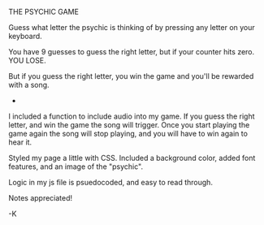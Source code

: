 THE PSYCHIC GAME

Guess what letter the psychic is thinking of by pressing any letter on your keyboard.

You have 9 guesses to guess the right letter, but if your counter hits zero. YOU LOSE.

But if you guess the right letter, you win the game and you'll be rewarded with a song.

-


I included a function to include audio into my game. If you guess the right letter, and win the game the song will trigger. Once you start playing the game again the song will stop playing, and you will have to win again to hear it.

Styled my page a little with CSS. Included a background color, added font features, and an image of the "psychic".

Logic in my js file is psuedocoded, and easy to read through. 

Notes appreciated!

-K